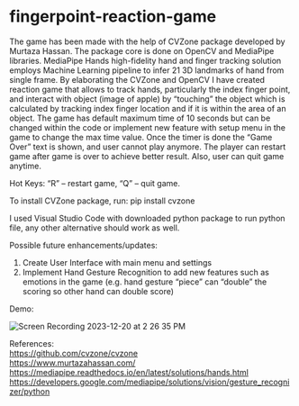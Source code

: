 # fingerpoint-reaction-game

The game has been made with the help of CVZone package developed by Murtaza Hassan. The package core is done on OpenCV and MediaPipe libraries. MediaPipe Hands high-fidelity hand and finger tracking solution employs Machine Learning pipeline to infer 21 3D landmarks of hand from single frame. By elaborating the CVZone and OpenCV I have created reaction game that allows to track hands, particularly the index finger point, and interact with object (image of apple) by “touching” the object which is calculated by tracking index finger location and if it is within the area of an object. The game has default maximum time of 10 seconds but can be changed within the code or implement new feature with setup menu in the game to change the max time value. Once the timer is done the “Game Over” text is shown, and user cannot play anymore. The player can restart game after game is over to achieve better result. Also, user can quit game anytime.

Hot Keys: “R” – restart game, “Q” – quit game.

To install CVZone package, run: pip install cvzone

I used Visual Studio Code with downloaded python package to run python file, any other alternative should work as well.

Possible future enhancements/updates: 
1)	Create User Interface with main menu and settings
2)	Implement Hand Gesture Recognition to add new features such as emotions in the game (e.g. hand gesture “piece” can “double” the scoring so other hand can double score)

Demo:

![Screen Recording 2023-12-20 at 2 26 35 PM](https://github.com/Drace2108/fingerpoint-reaction-game/assets/70643580/4f1d0181-017d-480a-9b50-44922978c6b7)

References:<br>
https://github.com/cvzone/cvzone<br>
https://www.murtazahassan.com/<br>
https://mediapipe.readthedocs.io/en/latest/solutions/hands.html<br>
https://developers.google.com/mediapipe/solutions/vision/gesture_recognizer/python
